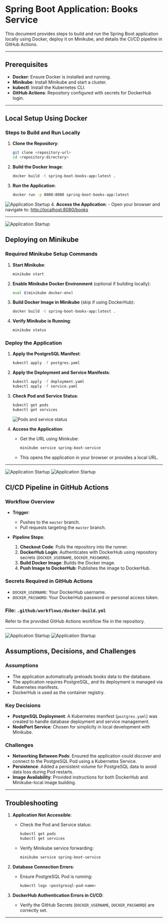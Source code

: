# Spring Boot Application: Books Service

This document provides steps to build and run the Spring Boot application locally using Docker, deploy it on Minikube, and details the CI/CD pipeline in GitHub Actions.

---

## Prerequisites

- **Docker**: Ensure Docker is installed and running.
- **Minikube**: Install Minikube and start a cluster.
- **kubectl**: Install the Kubernetes CLI.
- **GitHub Actions**: Repository configured with secrets for DockerHub login.

---

## Local Setup Using Docker

### Steps to Build and Run Locally

1. **Clone the Repository**:
   ```bash
   git clone <repository-url>
   cd <repository-directory>
   ```

2. **Build the Docker Image**:
   ```bash
   docker build -t spring-boot-books-app:latest .
   ```

3. **Run the Application**:
   ```bash
   docker run -p 8080:8080 spring-boot-books-app:latest
   ```
 ![Application Startup](https://github.com/gerdavid/InfraOps/blob/master/screenshots/1.PNG)
4. **Access the Application**:
    - Open your browser and navigate to: [http://localhost:8080/books](http://localhost:8080/books)

---
![Application Startup](screenshots/2.png)
## Deploying on Minikube

### Required Minikube Setup Commands

1. **Start Minikube**:
   ```bash
   minikube start
   ```

2. **Enable Minikube Docker Environment** (optional if building locally):
   ```bash
   eval $(minikube docker-env)
   ```

3. **Build Docker Image in Minikube** (skip if using DockerHub):
   ```bash
   docker build -t spring-boot-books-app:latest .
   ```

4. **Verify Minikube is Running**:
   ```bash
   minikube status
   ```

### Deploy the Application

1. **Apply the PostgreSQL Manifest**:
   ```bash
   kubectl apply -f postgres.yaml
   ```

2. **Apply the Deployment and Service Manifests**:
   ```bash
   kubectl apply -f deployment.yaml
   kubectl apply -f service.yaml
   ```

3. **Check Pod and Service Status**:
   ```bash
   kubectl get pods
   kubectl get services
   ```
   ![Pods and service status](screenshots/3.png)

4. **Access the Application**:
    - Get the URL using Minikube:
      ```bash
      minikube service spring-boot-service
      ```
    - This opens the application in your browser or provides a local URL.

---
![Application Startup](screenshots/4.png)
![Application Startup](screenshots/5.png)
## CI/CD Pipeline in GitHub Actions

### Workflow Overview

- **Trigger**:
    - Pushes to the `master` branch.
    - Pull requests targeting the `master` branch.

- **Pipeline Steps**:
    1. **Checkout Code**: Pulls the repository into the runner.
    2. **DockerHub Login**: Authenticates with DockerHub using repository secrets (`DOCKER_USERNAME`, `DOCKER_PASSWORD`).
    3. **Build Docker Image**: Builds the Docker image.
    4. **Push Image to DockerHub**: Publishes the image to DockerHub.

### Secrets Required in GitHub Actions

- `DOCKER_USERNAME`: Your DockerHub username.
- `DOCKER_PASSWORD`: Your DockerHub password or personal access token.

### File: `.github/workflows/docker-build.yml`
Refer to the provided GitHub Actions workflow file in the repository.

---
![Application Startup](screenshots/6.png)
![Application Startup](screenshots/7.png)
## Assumptions, Decisions, and Challenges

### Assumptions
- The application automatically preloads books data to the database.
- The application requires PostgreSQL, and its deployment is managed via Kubernetes manifests.
- DockerHub is used as the container registry.

### Key Decisions
- **PostgreSQL Deployment**: A Kubernetes manifest (`postgres.yaml`) was created to handle database deployment and service management.
- **NodePort Service**: Chosen for simplicity in local development with Minikube.

### Challenges
- **Networking Between Pods**: Ensured the application could discover and connect to the PostgreSQL Pod using a Kubernetes Service.
- **Persistence**: Added a persistent volume for PostgreSQL data to avoid data loss during Pod restarts.
- **Image Availability**: Provided instructions for both DockerHub and Minikube-local image building.

---

## Troubleshooting

1. **Application Not Accessible**:
    - Check the Pod and Service status:
      ```bash
      kubectl get pods
      kubectl get services
      ```
    - Verify Minikube service forwarding:
      ```bash
      minikube service spring-boot-service
      ```

2. **Database Connection Errors**:
    - Ensure PostgreSQL Pod is running:
      ```bash
      kubectl logs <postgresql-pod-name>
      ```

3. **DockerHub Authentication Errors in CI/CD**:
    - Verify the GitHub Secrets (`DOCKER_USERNAME`, `DOCKER_PASSWORD`) are correctly set.

---

